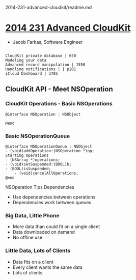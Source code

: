 

2014-231-advanced-cloudkit/readme.md

# [2014 231 Advanced CloudKit](https://developer.apple.com/videos/play/wwdc2014/231/)

- Jacob Farkas, Software Engineer


```

CloudKit private database | 650
Modeling your data
Advanced record manipulation | 1550
Handling notifications | | p201
iCloud Dashboard | 3705

```


## CloudKit API - Meet NSOperation

### CloudKit Operations - Basic NSOperations

```
@interface NSOperation : NSObject

@end
```

### Basic NSOperationQueue

```
@interface NSOperationQueue : NSObject
- (void)addOperation:(NSOperation *)op;
Starting Operations
- (NSArray *)operations;
- (void)setSuspended:(BOOL)b;
- (BOOL)isSuspended;
    - (void)cancelAllOperations;
@end
```


NSOperation Tips
Dependencies


- Use dependencies between operations
- Dependencies work between queues

### Big Data, Little Phone

- More data than could fit on a single client
- Data downloaded on demand
- No offline use


### Little Data, Lots of Clients

- Data fits on a client
- Every client wants the same data
- Lots of clients
